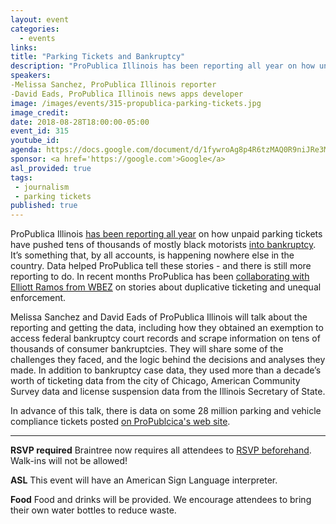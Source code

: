 ```yaml
---
layout: event
categories:
  - events
links:
title: "Parking Tickets and Bankruptcy"
description: "ProPublica Illinois has been reporting all year on how unpaid parking tickets have pushed tens of thousands of mostly black motorists into bankruptcy. It’s something that, by all accounts, is happening nowhere else in the country."
speakers:
-Melissa Sanchez, ProPublica Illinois reporter
-David Eads, ProPublica Illinois news apps developer
image: /images/events/315-propublica-parking-tickets.jpg
image_credit:
date: 2018-08-28T18:00:00-05:00
event_id: 315
youtube_id:
agenda: https://docs.google.com/document/d/1fywroAg8p4R6tzMAQ0R9niJRe3MZ2NVnfkfFR1zO9xU/edit?usp=sharing
sponsor: <a href='https://google.com'>Google</a>
asl_provided: true
tags:
 - journalism
 - parking tickets
published: true
---
```


ProPublica Illinois [has been reporting all year](https://www.propublica.org/series/driven-into-debt) on how unpaid parking tickets have pushed tens of thousands of mostly black motorists [into bankruptcy](https://features.propublica.org/driven-into-debt/chicago-ticket-debt-bankruptcy/). It’s something that, by all accounts, is happening nowhere else in the country. Data helped ProPublica tell these stories - and there is still more reporting to do. In recent months ProPublica has been [collaborating with Elliott Ramos from WBEZ](https://www.propublica.org/article/chicago-vehicle-sticker-law-ticket-price-hike-black-drivers-debt) on stories about duplicative ticketing and unequal enforcement.

Melissa Sanchez and David Eads of ProPublica Illinois will talk about the reporting and getting the data, including how they obtained an exemption to access federal bankruptcy court records and scrape information on tens of thousands of consumer bankruptcies. They will share some of the challenges they faced, and the logic behind the decisions and analyses they made. In addition to bankruptcy case data, they used more than a decade’s worth of ticketing data from the city of Chicago, American Community Survey data and license suspension data from the Illinois Secretary of State.

In advance of this talk, there is data on some 28 million parking and vehicle compliance tickets posted [on ProPublcica's web site](https://www.propublica.org/datastore/dataset/chicago-parking-ticket-data).

---

**RSVP required** Braintree now requires all attendees to [RSVP beforehand](https://www.eventbrite.com/e/chi-hack-night-registration-41703945624). Walk-ins will not be allowed!

**ASL** This event will have an American Sign Language interpreter.

**Food** Food and drinks will be provided. We encourage attendees to bring their own water bottles to reduce waste.
